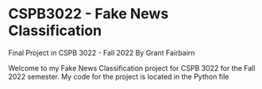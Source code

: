 # CSPB3022 - Fake News Classification

Final Project in CSPB 3022 - Fall 2022
By Grant Fairbairn

Welcome to my Fake News Classification project for CSPB 3022 for the Fall 2022 semester. My code for the project is located in the Python file 
